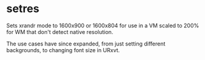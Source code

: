 # setres
Sets xrandr mode to 1600x900 or 1600x804 for use in a VM scaled to 200% for WM that don't detect native resolution.

The use cases have since expanded, from just setting different backgrounds, to changing font size in URxvt.
